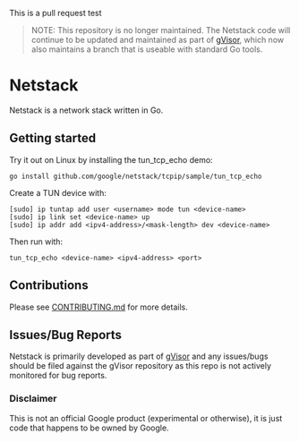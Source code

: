 This is a pull request test
> NOTE: This repository is no longer maintained. The Netstack code will continue
> to be updated and maintained as part of
> [gVisor](http://www.github.com/google/gvisor/tree/go), which now also
> maintains a branch that is useable with standard Go tools.

# Netstack

Netstack is a network stack written in Go.

## Getting started

Try it out on Linux by installing the tun_tcp_echo demo:

```
go install github.com/google/netstack/tcpip/sample/tun_tcp_echo
```

Create a TUN device with:

```
[sudo] ip tuntap add user <username> mode tun <device-name>
[sudo] ip link set <device-name> up
[sudo] ip addr add <ipv4-address>/<mask-length> dev <device-name>
```

Then run with:

```
tun_tcp_echo <device-name> <ipv4-address> <port>
```

## Contributions

Please see [CONTRIBUTING.md](CONTRIBUTING.md) for more details.

## Issues/Bug Reports

Netstack is primarily developed as part of
[gVisor](http://www.github.com/google/gvisor) and any issues/bugs should be
filed against the gVisor repository as this repo is not actively monitored for
bug reports.

### Disclaimer

This is not an official Google product (experimental or otherwise), it is just
code that happens to be owned by Google.
